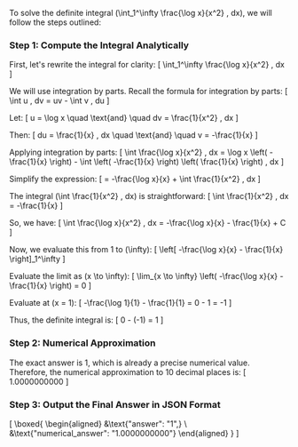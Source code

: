 To solve the definite integral \(\int_1^\infty \frac{\log x}{x^2} \, dx\), we will follow the steps outlined:

### Step 1: Compute the Integral Analytically

First, let's rewrite the integral for clarity:
\[
\int_1^\infty \frac{\log x}{x^2} \, dx
\]

We will use integration by parts. Recall the formula for integration by parts:
\[
\int u \, dv = uv - \int v \, du
\]

Let:
\[
u = \log x \quad \text{and} \quad dv = \frac{1}{x^2} \, dx
\]

Then:
\[
du = \frac{1}{x} \, dx \quad \text{and} \quad v = -\frac{1}{x}
\]

Applying integration by parts:
\[
\int \frac{\log x}{x^2} \, dx = \log x \left( -\frac{1}{x} \right) - \int \left( -\frac{1}{x} \right) \left( \frac{1}{x} \right) \, dx
\]

Simplify the expression:
\[
= -\frac{\log x}{x} + \int \frac{1}{x^2} \, dx
\]

The integral \(\int \frac{1}{x^2} \, dx\) is straightforward:
\[
\int \frac{1}{x^2} \, dx = -\frac{1}{x}
\]

So, we have:
\[
\int \frac{\log x}{x^2} \, dx = -\frac{\log x}{x} - \frac{1}{x} + C
\]

Now, we evaluate this from 1 to \(\infty\):
\[
\left[ -\frac{\log x}{x} - \frac{1}{x} \right]_1^\infty
\]

Evaluate the limit as \(x \to \infty\):
\[
\lim_{x \to \infty} \left( -\frac{\log x}{x} - \frac{1}{x} \right) = 0
\]

Evaluate at \(x = 1\):
\[
-\frac{\log 1}{1} - \frac{1}{1} = 0 - 1 = -1
\]

Thus, the definite integral is:
\[
0 - (-1) = 1
\]

### Step 2: Numerical Approximation

The exact answer is 1, which is already a precise numerical value. Therefore, the numerical approximation to 10 decimal places is:
\[
1.0000000000
\]

### Step 3: Output the Final Answer in JSON Format

\[
\boxed{
\begin{aligned}
&\text{"answer": "1",} \\
&\text{"numerical_answer": "1.0000000000"}
\end{aligned}
}
\]